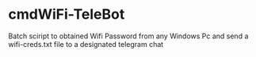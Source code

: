 # cmdWiFi-TeleBot
Batch sciript to obtained Wifi Password from any Windows Pc and send a wifi-creds.txt file to a designated telegram chat
